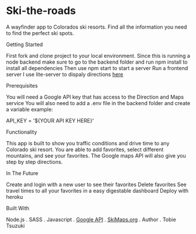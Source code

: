 # Ski-the-roads
A wayfinder app to Colorados ski resorts. Find all the information you need to find the perfect ski spots. 

Getting Started

First fork and clone project to your local environment.
Since this is running a node backend make sure to go to the backend folder and run npm install to install all dependencies
Then use npm start to start a server
Run a frontend server I use lite-server to dispaly directions [here](https://www.npmjs.com/package/lite-server)

Prerequisites

You will need a Google API key that has access to the Direction and Maps service 
You will also need to add a .env file in the backend folder and create a variable
example: 

API_KEY = '${YOUR API KEY HERE}'

Functionality

This app is built to show you traffic conditions and drive time to any Colorado ski resort. You are able to add favorites, select different mountains, and see your favorites.
The Google maps API will also give you step by step directions. 

In The Future

Create and login with a new user to see their favorites
Delete favorites
See travel times to all your favorites in a easy digestable dashboard
Deploy with heroku

Built With

Node.js . 
SASS . 
Javascript . 
[Google API](https://cloud.google.com/maps-platform/) . 
[SkiMaps.org](https://skimap.org/) . 
Author . 
Tobie Tsuzuki
